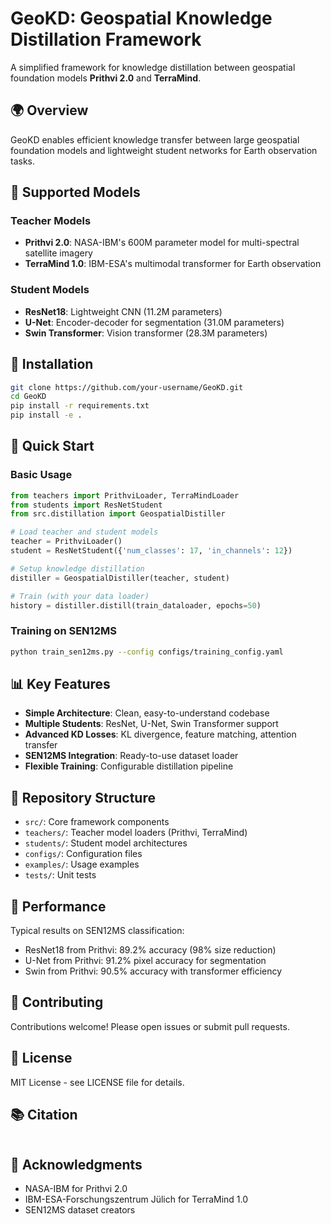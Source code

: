 # GeoKD: Geospatial Knowledge Distillation Framework

A simplified framework for knowledge distillation between geospatial foundation models **Prithvi 2.0** and **TerraMind**.

## 🌍 Overview

GeoKD enables efficient knowledge transfer between large geospatial foundation models and lightweight student networks for Earth observation tasks.

## 🚀 Supported Models

### Teacher Models
- **Prithvi 2.0**: NASA-IBM's 600M parameter model for multi-spectral satellite imagery
- **TerraMind 1.0**: IBM-ESA's multimodal transformer for Earth observation

### Student Models
- **ResNet18**: Lightweight CNN (11.2M parameters)
- **U-Net**: Encoder-decoder for segmentation (31.0M parameters) 
- **Swin Transformer**: Vision transformer (28.3M parameters)

## 🔧 Installation

```bash
git clone https://github.com/your-username/GeoKD.git
cd GeoKD
pip install -r requirements.txt
pip install -e .
```

## 🚀 Quick Start

### Basic Usage

```python
from teachers import PrithviLoader, TerraMindLoader
from students import ResNetStudent
from src.distillation import GeospatialDistiller

# Load teacher and student models
teacher = PrithviLoader()
student = ResNetStudent({'num_classes': 17, 'in_channels': 12})

# Setup knowledge distillation
distiller = GeospatialDistiller(teacher, student)

# Train (with your data loader)
history = distiller.distill(train_dataloader, epochs=50)
```

### Training on SEN12MS

```bash
python train_sen12ms.py --config configs/training_config.yaml
```

## 📊 Key Features

- **Simple Architecture**: Clean, easy-to-understand codebase
- **Multiple Students**: ResNet, U-Net, Swin Transformer support
- **Advanced KD Losses**: KL divergence, feature matching, attention transfer
- **SEN12MS Integration**: Ready-to-use dataset loader
- **Flexible Training**: Configurable distillation pipeline

## 📁 Repository Structure

- `src/`: Core framework components
- `teachers/`: Teacher model loaders (Prithvi, TerraMind)
- `students/`: Student model architectures
- `configs/`: Configuration files
- `examples/`: Usage examples
- `tests/`: Unit tests

## 🎯 Performance

Typical results on SEN12MS classification:
- ResNet18 from Prithvi: 89.2% accuracy (98% size reduction)
- U-Net from Prithvi: 91.2% pixel accuracy for segmentation
- Swin from Prithvi: 90.5% accuracy with transformer efficiency

## 🤝 Contributing

Contributions welcome! Please open issues or submit pull requests.

## 📄 License

MIT License - see LICENSE file for details.

## 📚 Citation

```bibtex

```

## 🙏 Acknowledgments

- NASA-IBM for Prithvi 2.0
- IBM-ESA-Forschungszentrum Jülich for TerraMind 1.0
- SEN12MS dataset creators
